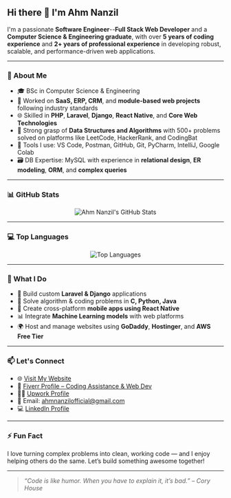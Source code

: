 ## Hi there 👋 I'm Ahm Nanzil

I'm a passionate **Software Engineer**--**Full Stack Web Developer** and a **Computer Science & Engineering graduate**, with over **5 years of coding experience** and **2+ years of professional experience** in developing robust, scalable, and performance-driven web applications.

---

### 🚀 About Me

- 🎓 BSc in Computer Science & Engineering  
- 💼 Worked on **SaaS, ERP, CRM**, and **module-based web projects** following industry standards  
- 🌐 Skilled in **PHP**, **Laravel**, **Django**, **React Native**, and **Core Web Technologies**  
- 🧠 Strong grasp of **Data Structures and Algorithms** with 500+ problems solved on platforms like LeetCode, HackerRank, and CodingBat  
- 🧰 Tools I use: VS Code, Postman, GitHub, Git, PyCharm, IntelliJ, Google Colab  
- 🗃️ DB Expertise: MySQL with experience in **relational design**, **ER modeling**, **ORM**, and **complex queries**

---

### 📊 GitHub Stats

<p align="center">
  <img src="https://github-readme-stats.vercel.app/api?username=ahmnanzil&show_icons=true&theme=radical&count_private=true&hide_title=false" alt="Ahm Nanzil's GitHub Stats" />
</p>

---

### 💻 Top Languages

<p align="center">
  <img src="https://github-readme-stats.vercel.app/api/top-langs/?username=ahmnanzil&layout=compact&theme=radical&hide_title=false" alt="Top Languages" />
</p>

---

### 💼 What I Do

- 🔧 Build custom **Laravel & Django** applications  
- 🧠 Solve algorithm & coding problems in **C, Python, Java**  
- 📱 Create cross-platform **mobile apps using React Native**  
- 📊 Integrate **Machine Learning models** with web platforms  
- 🌍 Host and manage websites using **GoDaddy**, **Hostinger**, and **AWS Free Tier**

---

### 📫 Let's Connect

- 🌐 [Visit My Website](https://ahmnanzil.mooo.com)  
- 💼 [Fiverr Profile – Coding Assistance & Web Dev](https://www.fiverr.com/s/P2WXw3o)  
- 🧑‍💻 [Upwork Profile](https://www.upwork.com/freelancers/~0188c3e0f408323508?mp_source=share)  
- 📧 Email: ahmnanzilofficial@gmail.com  
- 💻 [LinkedIn Profile](https://www.linkedin.com/in/ahmnanzil)  

---

### ⚡ Fun Fact

I love turning complex problems into clean, working code — and I enjoy helping others do the same. Let’s build something awesome together!

---

> *“Code is like humor. When you have to explain it, it’s bad.” – Cory House*
